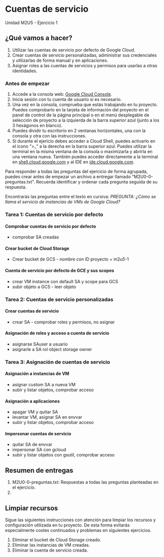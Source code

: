 # Cuentas de servicio
Unidad M2U5 - Ejercicio 1

## ¿Qué vamos a hacer?
1. Utilizar las cuentas de servicio por defecto de Google Cloud.
1. Crear cuentas de servicio personalizadas, administrar sus credenciales y utilizarlas de forma manual y en aplicaciones.
1. Asignar roles a las cuentas de servicios y permisos para usarlas a otras identidades.

### Antes de empezar
1. Accede a la consola web: [Google Cloud Console](https://console.cloud.google.com).
1. Inicia sesión con tu cuenta de usuario si es necesario.
1. Una vez en la consola, comprueba que estás trabajando en tu proyecto. Puedes comprobarlo en la tarjeta de información del proyecto en el panel de control de la página principal o en el menú desplegable de selección de proyecto a la izquierda de la barra superior azul (junto a los 3 hexágonos en blanco).
1. Puedes dividir tu escritorio en 2 ventanas horizontales, una con la consola y otra con las instrucciones.
1. Si durante el ejericio debes acceder a Cloud Shell, puedes activarlo en el icono ">_" a la derecha en la barra superior azul. Puedes utilizar la terminal en la misma ventana de la consola o maximizarla y abrirla en una ventana nueva. También puedes acceder directamente a la terminal en [shell.cloud.google.com](https://shell.cloud.google.com) y al IDE en [ide.cloud.google.com](https://ide.cloud.google.com/).

Para responder a todas las preguntas del ejercicio de forma agrupada, puedes crear antes de empezar un archivo a entregar llamado "M2U0-0-preguntas.txt". Recuerda identificar y ordenar cada pregunta seguida de su respuesta.

Encontrarás las preguntas entre el texto en cursiva: *PREGUNTA: ¿Cómo se llama el servicio de instancias de VMs de Google Cloud?*

### Tarea 1: Cuentas de servicio por defecto

#### Comprobar cuentas de servicio por defecto
- comprobar SA creadas

#### Crear bucket de Cloud Storage
- Crear bucket de GCS - nombre con ID proyecto + m2u5-1

#### Cuenta de servicio por defecto de GCE y sus scopes
- crear VM instance con default SA y scope para GCS
- subir objeto a GCS - leer objeto

### Tarea 2: Cuentas de servicio personalizadas

#### Crear cuentas de servicio
- crear SA - comprobar roles y permisos, no asignar

#### Asignación de roles y acceso a cuenta de servicio
- asignarse SAuser a usuario
- asignarle a SA rol object storage owner

### Tarea 3: Asignación de cuentas de servicio

#### Asignación a instancias de VM
- asignar custom SA a nueva VM
- subir y listar objetos, comprobar acceso

#### Asignación a aplicaciones
- apagar VM y quitar SA
- levantar VM, asignar SA en envvar
- subir y listar objetos, comprobar acceso

#### Impersonar cuentas de servicio
- quitar SA de envvar
- impersonar SA con gcloud
- subir y listar objetos con gsutil, comprobar acceso

## Resumen de entregas
1. M2U0-0-preguntas.txt: Respuestas a todas las preguntas planteadas en el ejercicio.
1. [nombre de archivo]: descripción

## Limpiar recursos
Sigue las siguientes instrucciones con atención para limpiar los recursos y configuración utilizada en tu proyecto. De esta forma evitarás especialmente costes continuados y problemas en siguientes ejercicios.

1. Eliminar el bucket de Cloud Storage creado.
1. Eliminar las instancias de VM creadas.
1. Eliminar la cuenta de servicio creada.
